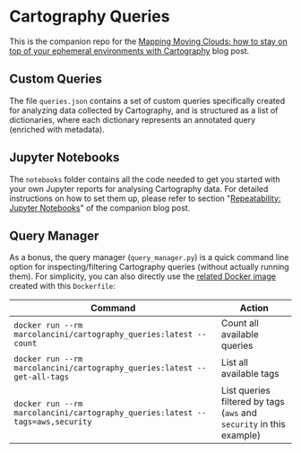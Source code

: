 # Cartography Queries

This is the companion repo for the [Mapping Moving Clouds: how to stay on top of your ephemeral environments with Cartography](https://www.marcolancini.it/2020/blog-mapping-moving-clouds-with-cartography) blog post.


## Custom Queries

The file `queries.json` contains a set of custom queries specifically created for analyzing data collected by Cartography, 
and is structured as a list of dictionaries, 
where each dictionary represents an annotated query (enriched with metadata).


## Jupyter Notebooks

The `notebooks` folder contains all the code needed to get you started with your own Jupyter reports for analysing Cartography data. 
For detailed instructions on how to set them up, please refer to section "[Repeatability: Jupyter Notebooks](https://www.marcolancini.it/2020/blog-mapping-moving-clouds-with-cartography/#repeatability-jupyter-notebooks)" of the companion blog post.



## Query Manager

As a bonus, the query manager (`query_manager.py`) is a quick command line option for inspecting/filtering Cartography queries (without actually running them).
For simplicity, you can also directly use the [related Docker image](https://hub.docker.com/r/marcolancini/cartography_queries) created with this `Dockerfile`: 

| Command                                                                | Action                                                               |
| ---------------------------------------------------------------------- | -------------------------------------------------------------------- |
| `docker run --rm marcolancini/cartography_queries:latest --count`             | Count all available queries                                          |
| `docker run --rm marcolancini/cartography_queries:latest --get-all-tags`      | List all available tags                                              |
| `docker run --rm marcolancini/cartography_queries:latest --tags=aws,security` | List queries filtered by tags (`aws` and `security` in this example) |

